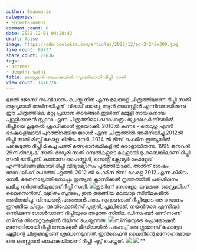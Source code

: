 ```yaml
---
author: Beaumaris
categories:
- Entertainment
comment_count: 0
date: 2022-12-01 04:20:42
draft: false
image: https://cdn.boolokam.com/articles/2022/12/eg-2-240x300.jpg
like_count: 89737
share_count: 29836
tags:
- actress
- deepthi sathi
title: സ്റ്റൈലൻ ലെഹങ്കയിൽ സുന്ദരിയായി ദീപ്തി സതി
view_count: 1476726
---
```


ലാൽ ജോസ് സംവിധാനം ചെയ്ത നീന എന്ന മലയാള ചിത്രത്തിലാണ് ദീപ്തി സതി ആദ്യമായി അഭിനയിച്ചത്. വിജയ് ബാബു, ആൻ അഗസ്റ്റിൻ എന്നിവരായിരുന്നു ഈ ചിത്രത്തിലെ മറ്റു പ്രധാന താരങ്ങൾ.തുടർന്ന് മമ്മൂട്ടി നായകനായ പുള്ളിക്കാരൻ സ്റ്റാറാ എന്ന ചിത്രത്തിലെ കഥാപാത്രം പ്രേക്ഷകർക്കിടയിൽ ദീപ്തിയെ കൂടുതൽ ശ്രദ്ധിക്കാൻ ഇടയാക്കി. 2016ൽ കന്നട - തെലുഗു എന്നീ ഭാഷകളിലായി പുറത്തിറങ്ങിയ ജാഗർ എന്ന ചിത്രത്തിൽ അഭിനിയിച്ചു.2012ൽ ദീപ്തി സതി മിസ്സ് കേരള കിരീടം നേടി. 2014 ൽ മിസ് ഫെമിന ഇന്ത്യയിൽ പങ്കെടുത്ത ദീപ്തി മികച്ച പത്ത് മത്സരാർത്ഥികളിൽ ഒരാളായിരുന്നു. 1995 ജനുവരി 29ന് ദിവ്യേഷ് സതി–മാധുരി സതി ദമ്പതികളുടെ മകളായി മുംബൈയിലാണ് ദീപ്തി സതി ജനിച്ചത്. കനോസ ഹൈസ്കൂൾ, സെന്റ് ക്സേവ്യർ കോളേജ് എന്നിവിടങ്ങളിലായി ദീപ്തി വിദ്യാഭ്യാസം പൂർത്തിയാക്കി. അതിന് ശേഷം മോഡലിംഗ് രംഗത്ത് എത്തി. 2012 ൽ ഫെമിന മിസ് കേരള 2012 എന്ന കിരീടം നേടി. ഭരതനാട്യത്തിനൊപ്പം ഇന്ത്യൻ ക്ലാസിക്കൽ നൃത്തത്തിൽ പരിശീലനം ലഭിച്ച നർത്തകിയുമാണ് ദീപ്തി സതി. ![](https://cdn.boolokam.com/articles/2022/12/eg-2-240x300.jpg)തുടർന്ന് സോളോ, ലവകുശ, ഡ്രൈവിംഗ് ലൈസെൻസ്, ലളിതം സുന്ദരം, ഇൻ തുടങ്ങിയ മലയാള സിനിമകളിൽ അഭിനയിച്ചു. വിനയന്റെ പത്തൊൻപതാം നൂറ്റാണ്ടാണ് ദീപ്തിയുടെ അവസാനം ഇറങ്ങിയ ചിത്രം. അൽഫോൺസ് പുത്രൻ, പൃഥ്വിരാജ്, നയൻ‌താര എന്നിവർ ഒന്നിക്കുന്ന ഗോൾഡാണ് ദീപ്തിയുടെ അടുത്ത സിനിമ. ഡിസംബർ ഒന്നിനാണ് സിനിമ തിയേറ്ററുകളിൽ റിലീസ് ചെയ്യുന്നത്. ![](https://cdn.boolokam.com/articles/2022/12/eg-3-240x300.jpg)സിനിമയുടെ പ്രൊമോഷൻ മുന്നോടിയായി ദീപ്തി സോഷ്യൽ മീഡിയയിൽ പങ്കുവച്ച് ഒരു ഗ്ലാമറസ് ഫോട്ടോ ഷൂട്ടിന്റെ ചിത്രങ്ങളാണ് ശ്രദ്ധനേടുന്നത്. ഇൻഫൈൻ ലൈനിന്റെ മനോഹരമായ ഒരു സ്റ്റൈലൻ ലെഹങ്കയിലാണ് ദീപ്തി ഷൂട്ട് ചെയ്തത്. ![](https://cdn.boolokam.com/articles/2022/12/eg-4-240x300.jpg) ![](https://cdn.boolokam.com/articles/2022/12/eg-5-240x300.jpg) **
